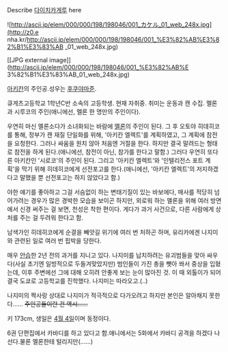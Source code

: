 Describe [다이치카게루](%EB%8B%A4%EC%9D%B4%EC%B9%98%20%EC%B9%B4%EA%B2%8C%EB%A3%A8.md) here

![http://ascii.jp/elem/000/000/198/198046/001_カケル_01_web_248x.jpg](http://z0.e
nha.kr/http://ascii.jp/elem/000/000/198/198046/001_%E3%82%AB%E3%82%B1%E3%83%AB
_01_web_248x.jpg)

[[JPG external image]](http://ascii.jp/elem/000/000/198/198046/001_%E3%82%AB%E
3%82%B1%E3%83%AB_01_web_248x.jpg)

[아키칸](%EC%95%84%ED%82%A4%EC%B9%B8.md)의 주인공.성우는 [후쿠야마준](%ED%9B%84%EC%BF%A0%EC%95%BC%EB%A7%88%20%EC%A4%80.md).

큐게츠고등학교 1학년C반 소속의 고등학생. 현재 자취중. 취미는 운동과 캔 수집. 멜론과 시루코의 주인(애니에선, 멜론 한 명만의
주인이다).  

우연히 마신 멜론소다가 소녀화되는 바람에 [멜론](%EB%A9%9C%EB%A1%A0.md)의 주인이 된다. 그 후 오토야 히데히코를
통해, 정부가 캔 재질 단일화를 위해, '아키칸 엘렉트'를 계획하였고, 그 계획에 참전을 요청한다. 그러나 싸움을 원치 않아 처음엔 거절을
한다. 하지만 결국 말려드는 형태로 참전을 하게 된다.(애니에선, 참전이 아닌, 참가를 한다고 말함.) 그러다 우연히 또다른 아키칸인
'시로코'의 주인이 된다. 그리고 '아키칸 엘렉트'와 '인텔리전스 포트 계획'을 막기 위해 히데히코에게 선전포고를 한다.(애니에선, '아키칸
엘렉트'의 저지하겠다고 말했을 뿐 선전포고는 하지 않았다고 함.)

야한 얘기를 좋아하고 그걸 서슴없이 하는 변태기질이 있는 바보에다, 매사를 적당히 넘어가려는 경우가 많은 경박한 모습을 보이곤 하지만,
외로워 하는 멜론을 위해 여러 방면에서 신경 써주는 걸 보면, 천성은 착한 편이다. 게다가 과거 사건으로, 다른 사람에게 상처를 주는 걸
두려워 한다고 함.

남색가인 히데히코에게 순결을 빼앗길 위기에 여러 번 처하곤 하며, 유리카에겐 나지미와 관련된 일로 여러 번 핍박을 당한다.

매우 [안습](%EC%95%88%EC%8A%B5.md)한 2년 전의 과거를 지니고 있다. 나지미를 납치하려는 유괴범들을 맞아
싸우다(사실 초기엔 일방적으로 두들겨맞았지만) 범인들이 가진 총을 뺏아 쏴서 중상을 입혔는데, 이후 주변에선 그에 대해 오히려 안좋게 보는
눈이 많아진 것. 이 때 외톨이가 되어 결국 도쿄로 고등학교를 진학했다. 나지미는 따라오고.(‥)

나지미의 짝사랑 상대로 나지미가 적극적으로 다가오려고 하지만 본인은 알아채지 못한다...... <del>주인공들이란 건
역시......</del>

키 173cm, 생일은 [4월 4일](4%EC%9B%94%204%EC%9D%BC.md)이며 동정이다.

6권 단편집에서 카바디를 하고 있다고 함.애니에서는 5화에서 카바디 공격을 하겠다 나선다.물론 멜론한테 털리지만(......)

